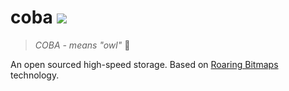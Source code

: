 # coba [![](https://github.com/ejz/coba/actions/workflows/ci.yml/badge.svg?branch=master)](https://github.com/ejz/coba/actions)

> _COBA - means "owl"_ 🦉

 An open sourced high-speed storage. Based on [Roaring Bitmaps](https://roaringbitmap.org/) technology.
 
